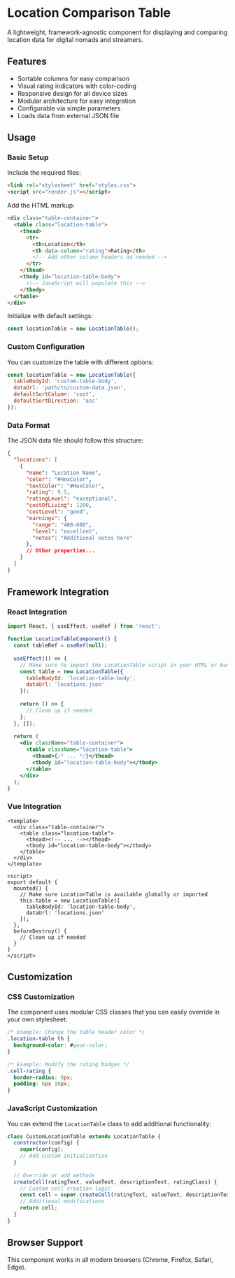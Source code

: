 # Location Comparison Table

A lightweight, framework-agnostic component for displaying and comparing location data for digital nomads and streamers.

## Features

- Sortable columns for easy comparison
- Visual rating indicators with color-coding
- Responsive design for all device sizes
- Modular architecture for easy integration
- Configurable via simple parameters
- Loads data from external JSON file

## Usage

### Basic Setup

Include the required files:

```html
<link rel="stylesheet" href="styles.css">
<script src="render.js"></script>
```

Add the HTML markup:

```html
<div class="table-container">
  <table class="location-table">
    <thead>
      <tr>
        <th>Location</th>
        <th data-column="rating">Rating</th>
        <!-- Add other column headers as needed -->
      </tr>
    </thead>
    <tbody id="location-table-body">
      <!-- JavaScript will populate this -->
    </tbody>
  </table>
</div>
```

Initialize with default settings:

```javascript
const locationTable = new LocationTable();
```

### Custom Configuration

You can customize the table with different options:

```javascript
const locationTable = new LocationTable({
  tableBodyId: 'custom-table-body',
  dataUrl: 'path/to/custom-data.json',
  defaultSortColumn: 'cost',
  defaultSortDirection: 'asc'
});
```

### Data Format

The JSON data file should follow this structure:

```json
{
  "locations": [
    {
      "name": "Location Name",
      "color": "#HexColor",
      "textColor": "#HexColor",
      "rating": 9.5,
      "ratingLevel": "exceptional",
      "costOfLiving": 1200,
      "costLevel": "good",
      "earnings": {
        "range": "400-600",
        "level": "excellent",
        "notes": "Additional notes here"
      },
      // Other properties...
    }
  ]
}
```

## Framework Integration

### React Integration

```jsx
import React, { useEffect, useRef } from 'react';

function LocationTableComponent() {
  const tableRef = useRef(null);
  
  useEffect(() => {
    // Make sure to import the LocationTable script in your HTML or bundle
    const table = new LocationTable({
      tableBodyId: 'location-table-body',
      dataUrl: 'locations.json'
    });
    
    return () => {
      // Clean up if needed
    };
  }, []);
  
  return (
    <div className="table-container">
      <table className="location-table">
        <thead>{/* ... */}</thead>
        <tbody id="location-table-body"></tbody>
      </table>
    </div>
  );
}
```

### Vue Integration

```vue
<template>
  <div class="table-container">
    <table class="location-table">
      <thead><!-- ... --></thead>
      <tbody id="location-table-body"></tbody>
    </table>
  </div>
</template>

<script>
export default {
  mounted() {
    // Make sure LocationTable is available globally or imported
    this.table = new LocationTable({
      tableBodyId: 'location-table-body',
      dataUrl: 'locations.json'
    });
  },
  beforeDestroy() {
    // Clean up if needed
  }
}
</script>
```

## Customization

### CSS Customization

The component uses modular CSS classes that you can easily override in your own stylesheet:

```css
/* Example: Change the table header color */
.location-table th {
  background-color: #your-color;
}

/* Example: Modify the rating badges */
.cell-rating {
  border-radius: 8px;
  padding: 6px 10px;
}
```

### JavaScript Customization

You can extend the `LocationTable` class to add additional functionality:

```javascript
class CustomLocationTable extends LocationTable {
  constructor(config) {
    super(config);
    // Add custom initialization
  }
  
  // Override or add methods
  createCell(ratingText, valueText, descriptionText, ratingClass) {
    // Custom cell creation logic
    const cell = super.createCell(ratingText, valueText, descriptionText, ratingClass);
    // Additional modifications
    return cell;
  }
}
```

## Browser Support

This component works in all modern browsers (Chrome, Firefox, Safari, Edge).